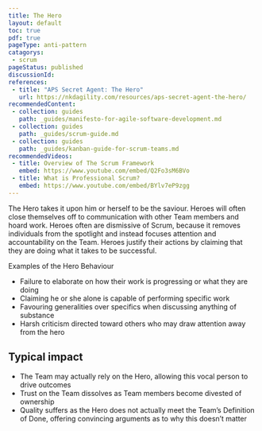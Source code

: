 ```yaml
---
title: The Hero
layout: default
toc: true
pdf: true
pageType: anti-pattern
catagorys: 
 - scrum
pageStatus: published
discussionId: 
references:
 - title: "APS Secret Agent: The Hero"
   url: https://nkdagility.com/resources/aps-secret-agent-the-hero/
recommendedContent:
 - collection: guides
   path: _guides/manifesto-for-agile-software-development.md
 - collection: guides
   path: _guides/scrum-guide.md
 - collection: guides
   path: _guides/kanban-guide-for-scrum-teams.md
recommendedVideos:
 - title: Overview of The Scrum Framework
   embed: https://www.youtube.com/embed/Q2Fo3sM6BVo
 - title: What is Professional Scrum?
   embed: https://www.youtube.com/embed/BYlv7eP9zgg
---
```


The Hero takes it upon him or herself to be the saviour. Heroes will often close themselves off to communication with other Team members and hoard work. Heroes often are dismissive of Scrum, because it removes individuals from the spotlight and instead focuses attention and accountability on the Team. Heroes justify their actions by claiming that they are doing what it takes to be successful.

Examples of the Hero Behaviour

- Failure to elaborate on how their work is progressing or what they are doing
- Claiming he or she alone is capable of performing specific work
- Favouring generalities over specifics when discussing anything of substance
- Harsh criticism directed toward others who may draw attention away from the hero

## Typical impact

- The Team may actually rely on the Hero, allowing this vocal person to drive outcomes
- Trust on the Team dissolves as Team members become divested of ownership
- Quality suffers as the Hero does not actually meet the Team’s Definition of Done, offering convincing arguments as to why this doesn’t matter 

